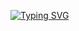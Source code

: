 <a href="https://git.io/typing-svg"><img src="https://readme-typing-svg.herokuapp.com?font=Fira+Code&weight=500&duration=3000&pause=1000&color=F72C68&background=2A2A2A00&center=true&vCenter=true&multiline=true&random=false&width=435&lines=I+love+computer+science;Digital+forensics+investigator;Legendary+cheater" alt="Typing SVG" /></a>
